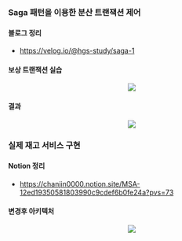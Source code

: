 ### Saga 패턴을 이용한 분산 트랜잭션 제어

#### 블로그 정리
- https://velog.io/@hgs-study/saga-1

#### 보상 트랜잭션 실습
<p align="center">
  <img src="https://user-images.githubusercontent.com/76584547/184684406-58f5cbd9-cdb0-4021-aafb-7cfb63a498bb.png"/>
</p>


#### 결과
<p align="center">
  <img src="https://user-images.githubusercontent.com/76584547/184909421-26ff2788-6037-47c4-bedc-d36186a52672.png"/>
</p>

### 실제 재고 서비스 구현

#### Notion 정리
- https://chanjin0000.notion.site/MSA-12ed19350581803990c9cdef6b0fe24a?pvs=73

#### 변경후 아키텍처
<p align="center">
  <img src="https://github.com/user-attachments/assets/b4570fb3-5e3e-425e-a940-d765ce2567f6"/>
</p>
